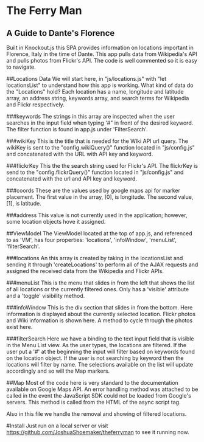 # The Ferry Man
## A Guide to Dante's Florence

Built in Knockout.js this SPA provides information on locations important in Florence, Italy in the time of Dante. This app
pulls data from Wikipedia's API and pulls photos from Flickr's API. The code is well commented so it is easy to navigate. 

##Locations Data
We will start here, in "js/locations.js" with "let locationsList" to understand how this app is working. 
What kind of data do the "Locations" hold? Each location has a name, longitude and latitude array,
an address string, keywords array, and search terms for Wikipedia and Flickr respectively.

###keywords
The strings in this array are inspected when the user searches in the input field when typing '#" in front of the desired keyword.
The filter function is found in app.js under 'FilterSearch'. 

###wikiKey
This is the title that is needed for the WIki API url query. The wikiKey is sent to the "config.wikiQuery()" function located in
"js/config.js" and concatenated with the URL with API key and keyword.

###flickrKey
This the the search string used for Flickr's API. The flickrKey is send to the "config.flickrQuery()" function located in "js/config.js"
and concatenated with the url and API key and keyword.

###coords
These are the values used by google maps api for marker placement. The first value in the array, [0], is longitude. The second value, 
[1], is latitude.

###address
This value is not currently used in the application; however, some location objects hove it assigned.

##ViewModel
The ViewModel located at the top of app.js, and referenced to as 'VM', has four properties: 'locations', 'infoWindow', 
'menuList', 'filterSearch'.

###locations
An this array is created by taking in the locationsList and sending it through 'createLocations' to perform all of the AJAX requests 
and assigned the received data from the Wikipedia and Flickr APIs.

###menuList
This is the menu that slides in from the left that shows the list of all locations or the currently filtered ones. Only has 
a 'visible' attribute and a 'toggle' visibility method.

###infoWindow
This is the div section that slides in from the bottom. Here information is displayed about the currently selected location. 
Flickr photos and Wiki information is shown here. A method to cycle through the photos exist here.

###filterSearch
Here we have a binding to the text input field that is visible in the Menu List view. As the user types, the locations are filtered.
If the user put a '#' at the beginning the input will filter based on keywords found on the location object. If the user is not 
searching by keyword then the locations will filter by name. The selections available on the list will update accordingly and 
so will the Map markers.

##Map
Most of the code here is very standard to the documentation available on Google Maps API. An error handling method was attached to 
be called in the event the JavaScript SDK could not be loaded from Google's servers. This method is called from the HTML of the async
script tag.

Also in this file we handle the removal and showing of filtered locations.

#Install
Just run on a local server or visit https://github.com/JoshuaShoemaker/theferryman to see it running now.
